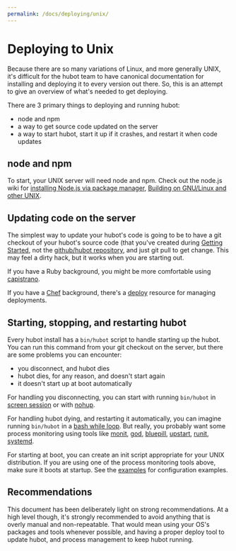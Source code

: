 ```yaml
---
permalink: /docs/deploying/unix/
---
```


# Deploying to Unix

Because there are so many variations of Linux, and more generally UNIX, it's
difficult for the hubot team to have canonical documentation for installing and
deploying it to every version out there. So, this is an attempt to give an
overview of what's needed to get deploying.

There are 3 primary things to deploying and running hubot:

  * node and npm
  * a way to get source code updated on the server
  * a way to start hubot, start it up if it crashes, and restart it when code
    updates

## node and npm

To start, your UNIX server will need node and npm. Check out the node.js wiki
for [installing Node.js via package manager](https://github.com/joyent/node/wiki/Installing-Node.js-via-package-manager), [Building on GNU/Linux and other UNIX](https://github.com/joyent/node/wiki/Installation#building-on-gnulinux-and-other-unix).

## Updating code on the server

The simplest way to update your hubot's code is going to be to have a git
checkout of your hubot's source code (that you've created during [Getting Started](../index.md), not the [github/hubot repository](http://github.com/github/hubot), and just git pull to get change. This may
feel a dirty hack, but it works when you are starting out.

If you have a Ruby background, you might be more comfortable using
[capistrano](https://github.com/capistrano/capistrano).

If you have a [Chef](http://www.chef.io/chef/) background, there's a
[deploy](https://docs.chef.io/resource_deploy.html) resource for managing
deployments.

## Starting, stopping, and restarting hubot

Every hubot install has a `bin/hubot` script to handle starting up the hubot.
You can run this command from your git checkout on the server, but there are some problems you can encounter:

* you disconnect, and hubot dies
* hubot dies, for any reason, and doesn't start again
* it doesn't start up at boot automatically

For handling you disconnecting, you can start with running `bin/hubot` in
[screen session](http://www.gnu.org/software/screen/) or with
[nohup](http://linux.die.net/man/1/nohup).

For handling hubot dying, and restarting it automatically, you can imagine
running `bin/hubot` in a
[bash while loop](http://tldp.org/HOWTO/Bash-Prog-Intro-HOWTO-7.html#ss7.3). But
really, you probably want some process monitoring using tools like
[monit](http://mmonit.com/monit/),
[god](http://godrb.com/),
[bluepill](https://github.com/arya/bluepill),
[upstart](http://upstart.ubuntu.com/),
[runit](http://smarden.org/runit/),
[systemd](http://freedesktop.org/wiki/Software/systemd/).

For starting at boot, you can create an init script appropriate for your UNIX
distribution. If you are using one of the process monitoring tools above, make
sure it boots at startup. See the [examples](https://github.com/github/hubot/tree/master/examples)
for configuration examples.

## Recommendations

This document has been deliberately light on strong recommendations. At a high
level though, it's strongly recommended to avoid anything that is overly manual
and non-repeatable. That would mean using your OS's packages and tools whenever
possible, and having a proper deploy tool to update hubot, and process
management to keep hubot running.
